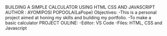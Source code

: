 BUILDING A SIMPLE CALCULATOR USING HTML CSS AND JAVASCRIPT
AUTHOR : AYOMIPOSI POPOOLA(LaPope)
Objectives:
-This is a personal project aimed at honing my skills and building my portfolio.
-To make a basic calculator
PROJECT OULINE:
-Editor: VS Code
-Files: HTML, CSS and Javascript

